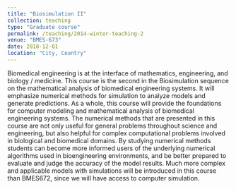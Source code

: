 ```yaml
---
title: "Biosimulation II"
collection: teaching
type: "Graduate course"
permalink: /teaching/2014-winter-teaching-2
venue: "BMES-673"
date: 2018-12-01
location: "City, Country"
---
```


Biomedical engineering is at the interface of mathematics, engineering, and biology / medicine. This course is the second in the Biosimulation sequence on the mathematical analysis of biomedical engineering systems. It will emphasize numerical methods for simulation to analyze models and generate predictions. As a whole, this course will provide the foundations for computer modeling and mathematical analysis of biomedical engineering systems. The numerical methods that are presented in this course are not only useful for general problems throughout science and engineering, but also helpful for complex computational problems involved in biological and biomedical domains. By studying numerical methods students can become more informed users of the underlying numerical algorithms used in bioengineering environments, and be better prepared to evaluate and judge the accuracy of the model results. Much more complex and applicable models with simulations will be introduced in this course than BMES672, since we will have access to computer simulation.


